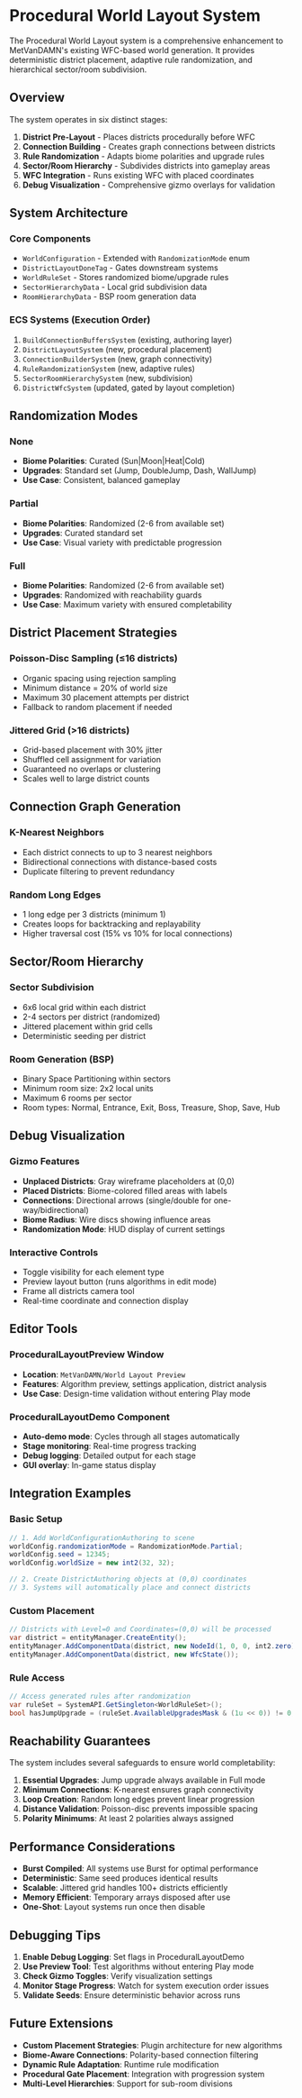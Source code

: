 # Procedural World Layout System

The Procedural World Layout system is a comprehensive enhancement to MetVanDAMN's existing WFC-based world generation. It provides deterministic district placement, adaptive rule randomization, and hierarchical sector/room subdivision.

## Overview

The system operates in six distinct stages:

1. **District Pre-Layout** - Places districts procedurally before WFC
2. **Connection Building** - Creates graph connections between districts  
3. **Rule Randomization** - Adapts biome polarities and upgrade rules
4. **Sector/Room Hierarchy** - Subdivides districts into gameplay areas
5. **WFC Integration** - Runs existing WFC with placed coordinates
6. **Debug Visualization** - Comprehensive gizmo overlays for validation

## System Architecture

### Core Components

- `WorldConfiguration` - Extended with `RandomizationMode` enum
- `DistrictLayoutDoneTag` - Gates downstream systems
- `WorldRuleSet` - Stores randomized biome/upgrade rules
- `SectorHierarchyData` - Local grid subdivision data
- `RoomHierarchyData` - BSP room generation data

### ECS Systems (Execution Order)

1. `BuildConnectionBuffersSystem` (existing, authoring layer)
2. `DistrictLayoutSystem` (new, procedural placement)
3. `ConnectionBuilderSystem` (new, graph connectivity)
4. `RuleRandomizationSystem` (new, adaptive rules)
5. `SectorRoomHierarchySystem` (new, subdivision)
6. `DistrictWfcSystem` (updated, gated by layout completion)

## Randomization Modes

### None
- **Biome Polarities**: Curated (Sun|Moon|Heat|Cold)
- **Upgrades**: Standard set (Jump, DoubleJump, Dash, WallJump)
- **Use Case**: Consistent, balanced gameplay

### Partial  
- **Biome Polarities**: Randomized (2-6 from available set)
- **Upgrades**: Curated standard set
- **Use Case**: Visual variety with predictable progression

### Full
- **Biome Polarities**: Randomized (2-6 from available set)
- **Upgrades**: Randomized with reachability guards
- **Use Case**: Maximum variety with ensured completability

## District Placement Strategies

### Poisson-Disc Sampling (≤16 districts)
- Organic spacing using rejection sampling
- Minimum distance = 20% of world size
- Maximum 30 placement attempts per district
- Fallback to random placement if needed

### Jittered Grid (>16 districts)
- Grid-based placement with 30% jitter
- Shuffled cell assignment for variation
- Guaranteed no overlaps or clustering
- Scales well to large district counts

## Connection Graph Generation

### K-Nearest Neighbors
- Each district connects to up to 3 nearest neighbors
- Bidirectional connections with distance-based costs
- Duplicate filtering to prevent redundancy

### Random Long Edges
- 1 long edge per 3 districts (minimum 1)
- Creates loops for backtracking and replayability
- Higher traversal cost (15% vs 10% for local connections)

## Sector/Room Hierarchy

### Sector Subdivision
- 6x6 local grid within each district
- 2-4 sectors per district (randomized)
- Jittered placement within grid cells
- Deterministic seeding per district

### Room Generation (BSP)
- Binary Space Partitioning within sectors
- Minimum room size: 2x2 local units
- Maximum 6 rooms per sector
- Room types: Normal, Entrance, Exit, Boss, Treasure, Shop, Save, Hub

## Debug Visualization

### Gizmo Features
- **Unplaced Districts**: Gray wireframe placeholders at (0,0)
- **Placed Districts**: Biome-colored filled areas with labels
- **Connections**: Directional arrows (single/double for one-way/bidirectional)
- **Biome Radius**: Wire discs showing influence areas
- **Randomization Mode**: HUD display of current settings

### Interactive Controls
- Toggle visibility for each element type
- Preview layout button (runs algorithms in edit mode)
- Frame all districts camera tool
- Real-time coordinate and connection display

## Editor Tools

### ProceduralLayoutPreview Window
- **Location**: `MetVanDAMN/World Layout Preview`
- **Features**: Algorithm preview, settings application, district analysis
- **Use Case**: Design-time validation without entering Play mode

### ProceduralLayoutDemo Component
- **Auto-demo mode**: Cycles through all stages automatically
- **Stage monitoring**: Real-time progress tracking
- **Debug logging**: Detailed output for each stage
- **GUI overlay**: In-game status display

## Integration Examples

### Basic Setup
```csharp
// 1. Add WorldConfigurationAuthoring to scene
worldConfig.randomizationMode = RandomizationMode.Partial;
worldConfig.seed = 12345;
worldConfig.worldSize = new int2(32, 32);

// 2. Create DistrictAuthoring objects at (0,0) coordinates
// 3. Systems will automatically place and connect districts
```

### Custom Placement
```csharp
// Districts with Level=0 and Coordinates=(0,0) will be processed
var district = entityManager.CreateEntity();
entityManager.AddComponentData(district, new NodeId(1, 0, 0, int2.zero));
entityManager.AddComponentData(district, new WfcState());
```

### Rule Access
```csharp
// Access generated rules after randomization
var ruleSet = SystemAPI.GetSingleton<WorldRuleSet>();
bool hasJumpUpgrade = (ruleSet.AvailableUpgradesMask & (1u << 0)) != 0;
```

## Reachability Guarantees

The system includes several safeguards to ensure world completability:

1. **Essential Upgrades**: Jump upgrade always available in Full mode
2. **Minimum Connections**: K-nearest ensures graph connectivity  
3. **Loop Creation**: Random long edges prevent linear progression
4. **Distance Validation**: Poisson-disc prevents impossible spacing
5. **Polarity Minimums**: At least 2 polarities always assigned

## Performance Considerations

- **Burst Compiled**: All systems use Burst for optimal performance
- **Deterministic**: Same seed produces identical results
- **Scalable**: Jittered grid handles 100+ districts efficiently
- **Memory Efficient**: Temporary arrays disposed after use
- **One-Shot**: Layout systems run once then disable

## Debugging Tips

1. **Enable Debug Logging**: Set flags in ProceduralLayoutDemo
2. **Use Preview Tool**: Test algorithms without entering Play mode
3. **Check Gizmo Toggles**: Verify visualization settings
4. **Monitor Stage Progress**: Watch for system execution order issues
5. **Validate Seeds**: Ensure deterministic behavior across runs

## Future Extensions

- **Custom Placement Strategies**: Plugin architecture for new algorithms
- **Biome-Aware Connections**: Polarity-based connection filtering
- **Dynamic Rule Adaptation**: Runtime rule modification
- **Procedural Gate Placement**: Integration with progression system
- **Multi-Level Hierarchies**: Support for sub-room divisions